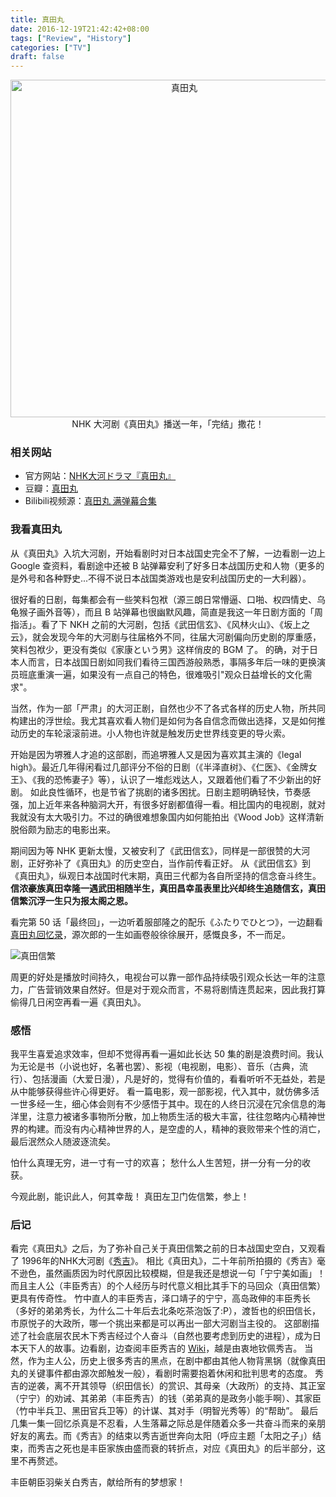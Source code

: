```yaml
---
title: 真田丸
date: 2016-12-19T21:42:42+08:00
tags: ["Review", "History"]
categories: ["TV"]
draft: false
---
```


<div align=center>
<!--<img src="https://ww3.sinaimg.cn/large/006tNc79jw1fawfvd5fulj30u00u0djw.jpg" width="540" height="540" alt='真田丸'/>-->
<img src="https://seanxpcom-1252122045.cos.ap-nanjing.myqcloud.com/TV-sanadamaru-1.jpg" width="540" height="540" alt='真田丸'/>
NHK 大河剧《真田丸》播送一年，「完结」撒花！
</div>

<!--more-->

### 相关网站

* 官方网站：[NHK大河ドラマ『真田丸』](https://www.nhk.or.jp/sanadamaru/)
* 豆瓣：[真田丸](https://movie.douban.com/subject/25884841/)
* Bilibili视频源：[真田丸 满弹幕合集](https://www.bilibili.com/video/av7604530/)

### 我看真田丸
从《真田丸》入坑大河剧，开始看剧时对日本战国史完全不了解，一边看剧一边上 Google 查资料，看剧途中还被 B 站弹幕安利了好多日本战国历史和人物（更多的是外号和各种野史...不得不说日本战国类游戏也是安利战国历史的一大利器）。

很好看的日剧，每集都会有一些笑料包袱（源三朗日常懵逼、口啪、权四情史、乌龟猴子画外音等），而且 B 站弹幕也很幽默风趣，简直是我这一年日剧方面的「周指活」。看了下 NKH 之前的大河剧，包括《武田信玄》、《风林火山》、《坂上之云》，就会发现今年的大河剧与往届格外不同，往届大河剧偏向历史剧的厚重感，笑料包袱少，更没有类似《家康という男》这样俏皮的 BGM 了。
的确，对于日本人而言，日本战国日剧如同我们看待三国西游般熟悉，事隔多年后一味的更换演员班底重演一遍，如果没有一点自己的特色，很难吸引"观众日益增长的文化需求"。

当然，作为一部「严肃」的大河正剧，自然也少不了各式各样的历史人物，所共同构建出的浮世绘。我尤其喜欢看人物们是如何为各自信念而做出选择，又是如何推动历史的车轮滚滚前进。小人物也许就是触发历史世界线变更的导火索。

开始是因为堺雅人才追的这部剧，而追堺雅人又是因为喜欢其主演的《legal high》。最近几年得闲看过几部评分不俗的日剧（《半泽直树》、《仁医》、《金牌女王》、《我的恐怖妻子》等），认识了一堆彪戏达人，又跟着他们看了不少新出的好剧。
如此良性循环，也是节省了挑剧的诸多困扰。日剧主题明确轻快，节奏感强，加上近年来各种脑洞大开，有很多好剧都值得一看。相比国内的电视剧，就对我就没有太大吸引力。不过的确很难想象国内如何能拍出《Wood Job》这样清新脱俗颇为励志的电影出来。

期间因为等 NHK 更新太慢，又被安利了《武田信玄》，同样是一部很赞的大河剧，正好弥补了《真田丸》的历史空白，当作前传看正好。
从《武田信玄》到《真田丸》，纵观日本战国时代末期，真田三代都为各自所坚持的信念奋斗终生。**信浓豪族真田幸隆一遇武田相随半生，真田昌幸虽表里比兴却终生追随信玄，真田信繁沉浮一生只为报太阁之恩。**

看完第 50 话「最终回」，一边听着服部隆之的配乐《ふたりでひとつ》，一边翻看[真田丸回忆录](https://www.nhk.or.jp/sanadamaru/special/subject/subject56.html)，源次郎的一生如画卷般徐徐展开，感慨良多，不一而足。

<!--![真田信繁](https://ww1.sinaimg.cn/large/006tNc79gw1fawft9whyzj30hv0iagpe.jpg)-->
![真田信繁](https://seanxpcom-1252122045.cos.ap-nanjing.myqcloud.com/TV-sanadamaru-2.jpg)

周更的好处是播放时间持久，电视台可以靠一部作品持续吸引观众长达一年的注意力，广告营销效果自然好。但是对于观众而言，不易将剧情连贯起来，因此我打算偷得几日闲空再看一遍《真田丸》。

### 感悟
我平生喜爱追求效率，但却不觉得再看一遍如此长达 50 集的剧是浪费时间。我认为无论是书（小说也好，名著也罢）、影视（电视剧，电影）、音乐（古典，流行）、包括漫画（大爱日漫），凡是好的，觉得有价值的，看看听听不无益处，若是从中能够获得些许心得更好。
看一篇电影，观一部影视，代入其中，就仿佛多活一世多经一生，细心体会则有不少感悟于其中。现在的人终日沉浸在冗余信息的海洋里，注意力被诸多事物所分散，加上物质生活的极大丰富，往往忽略内心精神世界的构建。而没有内心精神世界的人，是空虚的人，精神的衰败带来个性的消亡，最后泯然众人随波逐流矣。

怕什么真理无穷，进一寸有一寸的欢喜；
愁什么人生苦短，拼一分有一分的收获。

今观此剧，能识此人，何其幸哉！
真田左卫门佐信繁，参上！

### 后记
看完《真田丸》之后，为了弥补自己关于真田信繁之前的日本战国史空白，又观看了 1996年的NHK大河剧《[秀吉](https://www.bilibili.com/video/av3389329/)》。
相比《真田丸》，二十年前所拍摄的《秀吉》毫不逊色，虽然画质因为时代原因比较模糊，但是我还是想说一句「宁宁美如画」！而且主人公（丰臣秀吉）的个人经历与时代意义相比其手下的马回众（真田信繁）更具有传奇性。
竹中直人的丰臣秀吉，泽口靖子的宁宁，高岛政伸的丰臣秀长（多好的弟弟秀长，为什么二十年后去北条吃茶泡饭了:P），渡哲也的织田信长，市原悦子的大政所，哪一个挑出来都是可以再出一部大河剧当主役的。
这部剧描述了社会底层农民木下秀吉经过个人奋斗（自然也要考虑到历史的进程），成为日本天下人的故事。边看剧，边查阅丰臣秀吉的 [Wiki](https://www.wikiwand.com/zh/%E4%B8%B0%E8%87%A3%E7%A7%80%E5%90%89)，越是由衷地钦佩秀吉。
当然，作为主人公，历史上很多秀吉的黑点，在剧中都由其他人物背黑锅（就像真田丸的关键事件都由源次郎触发一般），看剧时需要抱着休闲和批判思考的态度。
秀吉的逆袭，离不开其领导（织田信长）的赏识、其母亲（大政所）的支持、其正室（宁宁）的劝诫、其弟弟（丰臣秀吉）的钱（弟弟真的是政务小能手啊）、其家臣（竹中半兵卫、黑田官兵卫等）的计谋、其对手（明智光秀等）的“帮助”。
最后几集一集一回忆杀真是不忍看，人生落幕之际总是伴随着众多一共奋斗而来的亲朋好友的离去。而《秀吉》的结束以秀吉逝世奔向太阳（呼应主题「太阳之子」）结束，而秀吉之死也是丰臣家族由盛而衰的转折点，对应《真田丸》的后半部分，这里不再赘述。

丰臣朝臣羽柴关白秀吉，献给所有的梦想家！
